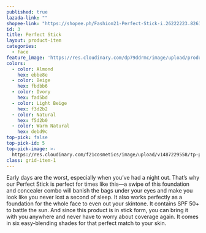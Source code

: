 ```yaml
---
published: true
lazada-link: ""
shopee-link: "https://shopee.ph/Fashion21-Perfect-Stick-i.26222223.826165484"
id: 3
title: Perfect Stick
layout: product-item
categories:
  - face
feature_image: 'https://res.cloudinary.com/dp79ddrmc/image/upload/products/perfectStick.jpg'
colors:
  - color: Almond
    hex: ebbe8e
  - color: Beige
    hex: fbdbb6
  - color: Ivory
    hex: fad5bd
  - color: Light Beige
    hex: f3d2b2
  - color: Natural
    hex: f5d2b0
  - color: Warm Natural
    hex: debd9c
top-pick: false
top-pick-id: 5
top-pick-image: >-
  https://res.cloudinary.com/f21cosmetics/image/upload/v1487229558/tp-perfect-stick2.jpg
class: grid-item-1
---
```

Early days are the worst, especially when you’ve had a night out. That’s why our Perfect Stick is perfect for times like this—a swipe of this foundation and concealer combo will banish the bags under your eyes and make you look like you never lost a second of sleep. It also works perfectly as a foundation for the whole face to even out your skintone. It contains SPF 50+ to battle the sun. And since this product is in stick form, you can bring it with you anywhere and never have to worry about coverage again.  It comes in six easy-blending shades for that perfect match to your skin.
